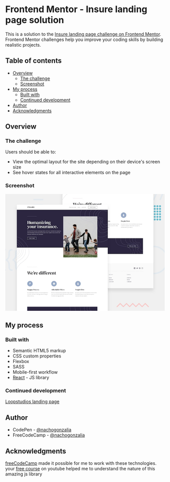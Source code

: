 # Frontend Mentor - Insure landing page solution

This is a solution to the [Insure landing page challenge on Frontend Mentor](https://www.frontendmentor.io/challenges/insure-landing-page-uTU68JV8). Frontend Mentor challenges help you improve your coding skills by building realistic projects. 

## Table of contents

- [Overview](#overview)
  - [The challenge](#the-challenge)
  - [Screenshot](#screenshot)
- [My process](#my-process)
  - [Built with](#built-with)
  - [Continued development](#continued-development)
- [Author](#author)
- [Acknowledgments](#acknowledgments)

## Overview

### The challenge

Users should be able to:

- View the optimal layout for the site depending on their device's screen size
- See hover states for all interactive elements on the page

### Screenshot

![](./screenshot.jpg)

## My process

### Built with

- Semantic HTML5 markup
- CSS custom properties
- Flexbox
- SASS
- Mobile-first workflow
- [React](https://reactjs.org/) - JS library

### Continued development

[Loopstudios landing page](https://www.frontendmentor.io/challenges/loopstudios-landing-page-N88J5Onjw)

## Author

- CodePen - [@nachogonzalia](https://codepen.io/nachogonzalia)
- FreeCodeCamp - [@nachogonzalia](https://www.freecodecamp.org/nachogonzalia)

## Acknowledgments

[freeCodeCamp](https://www.freecodecamp.org/) made it possible for me to work with these technologies.
your [free course](https://www.youtube.com/watch?v=6Jfk8ic3KVk&t=25919s) on youtube helped me to understand the nature of this amazing js library
